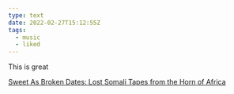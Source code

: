 ```yaml
---
type: text
date: 2022-02-27T15:12:55Z
tags:
  - music
  - liked
---
```

This is great

[Sweet As Broken Dates: Lost Somali Tapes from the Horn of Africa](https://ostinatorecords.bandcamp.com/album/sweet-as-broken-dates-lost-somali-tapes-from-the-horn-of-africa)
